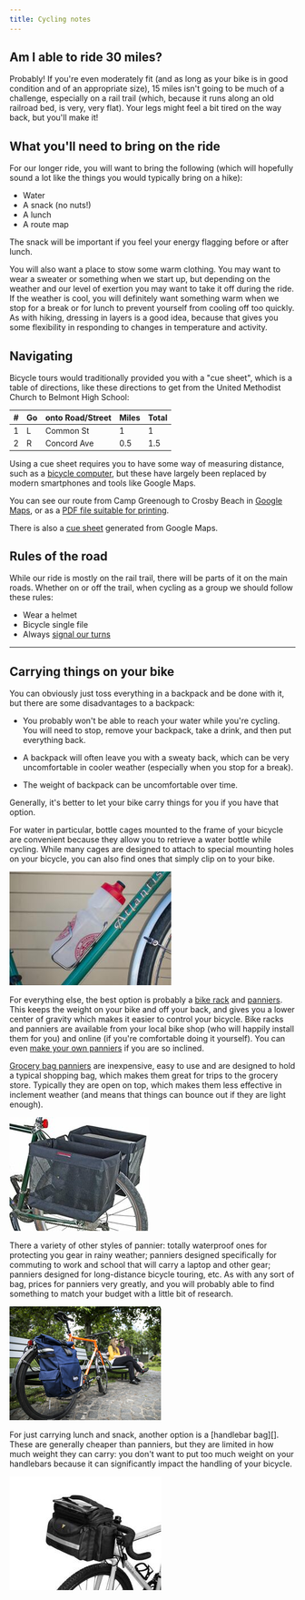 ```yaml
---
title: Cycling notes
---
```


## Am I able to ride 30 miles?

Probably! If you're even moderately fit (and as long as your bike is
in good condition and of an appropriate size), 15 miles isn't going to be
much of a challenge, especially on a rail trail (which, because it
runs along an old railroad bed, is very, very flat). Your legs might
feel a bit tired on the way back, but you'll make it!

## What you'll need to bring on the ride

For our longer ride, you will want to bring the following (which will
hopefully sound a lot like the things you would typically bring on a
hike):

- Water
- A snack (no nuts!)
- A lunch
- A route map

The snack will be important if you feel your energy flagging before or
after lunch.

You will also want a place to stow some warm clothing. You may want to
wear a sweater or something when we start up, but depending on the
weather and our level of exertion you may want to take it off during
the ride. If the weather is cool, you will definitely want something
warm when we stop for a break or for lunch to prevent yourself from
cooling off too quickly. As with hiking, dressing in layers is a good
idea, because that gives you some flexibility in responding to changes
in temperature and activity.

## Navigating

Bicycle tours would traditionally provided you with a "cue sheet",
which is a table of directions, like these directions to get from the
United Methodist Church to Belmont High School:

| # | Go | onto Road/Street | Miles | Total |
|---|----|------------------|-------|-------|
| 1 | L  | Common St        | 1     | 1     |
| 2 | R  | Concord Ave      | 0.5   | 1.5   |

Using a cue sheet requires you to have some way of measuring distance,
such as a [bicycle computer][], but these have largely been replaced
by modern smartphones and tools like Google Maps.

[bicycle computer]: https://www.amazon.com/XOSS-Computer-Speedometer-Waterproof-Bluetooth/dp/B083QLWSMF

You can see our route from Camp Greenough to Crosby Beach in [Google
Maps][], or as a [PDF file suitable for printing][pdfmap].

[google maps]: https://goo.gl/maps/WLnNkScjStC77oTU6
[pdfmap]: maps/alltrails-map.pdf

There is also a [cue sheet][] generated from Google Maps.

[cue sheet]: maps/google-maps-cue-sheet.pdf

## Rules of the road

While our ride is mostly on the rail trail, there will be parts of it
on the main roads. Whether on or off the trail, when cycling as a
group we should follow these rules:

- Wear a helmet
- Bicycle single file
- Always [signal our turns][]

[signal our turns]: https://www.scouterlife.com/blog/2018/6/5/bicycle-hand-signals

---

## Carrying things on your bike

You can obviously just toss everything in a backpack and be done with
it, but there are some disadvantages to a backpack:

- You probably won't be able to reach your water while you're cycling.
  You will need to stop, remove your backpack, take a drink, and then
  put everything back.

- A backpack will often leave you with a sweaty back, which can be
  very uncomfortable in cooler weather (especially when you stop for a
  break).

- The weight of backpack can be uncomfortable over time.

Generally, it's better to let your bike carry things for you if you
have that option.

For water in particular, bottle cages mounted to the frame of your
bicycle are convenient because they allow you to retrieve a water
bottle while cycling. While many cages are designed to attach to
special mounting holes on your bicycle, you can also find ones that
simply clip on to your bike.

![A water bottle cage](images/water-bottle-cage.jpg)

For everything else, the best option is probably a [bike rack][] and
[panniers][]. This keeps the weight on your bike and off your back,
and gives you a lower center of gravity which makes it easier to
control your bicycle. Bike racks and panniers are available from your
local bike shop (who will happily install them for you) and online (if
you're comfortable doing it yourself). You can even [make your own
panniers][] if you are so inclined.

[make your own panniers]: https://www.rei.com/blog/cycle/diy-make-your-own-bucket-bike-panniers

[Grocery bag panniers][] are inexpensive, easy to use and are designed
to hold a typical shopping bag, which makes them great for trips to
the grocery store. Typically they are open on top, which makes them
less effective in inclement weather (and means that things can bounce
out if they are light enough).

![Grocery bag panniers](images/grocery-bag-panniers.jpg)

There a variety of other styles of pannier: totally waterproof ones
for protecting you gear in rainy weather; panniers designed
specifically for commuting to work and school that will carry a laptop
and other gear; panniers designed for long-distance bicycle touring,
etc. As with any sort of bag, prices for panniers very greatly, and
you will probably able to find something to match your budget with
a little bit of research.

![A pannier designed for bicycle commuting](images/commuting-pannier.jpg)

For just carrying lunch and snack, another option is a [handlebar
bag][]. These are generally cheaper than panniers, but they are
limited in how much weight they can carry: you don't want to put too
much weight on your handlebars because it can significantly impact the
handling of your bicycle.

![A handlebar bag](images/handlebar-bag.jpg)

[bike rack]: https://www.amazon.com/dp/B000FIE3WI/ref=cm_sw_em_r_mt_dp_7N93RSKDE8DETDJDJ217?_encoding=UTF8&psc=1
[grocery bag panniers]: https://banjobrothers.com/products/grocery-pannier-folding
[panniers]: https://en.wikipedia.org/wiki/Pannier
